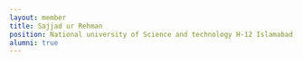```yaml
---
layout: member
title: Sajjad ur Rehman
position: National university of Science and technology H-12 Islamabad, Assistant professor
alumni: true
---
```

